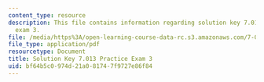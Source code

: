 ```yaml
---
content_type: resource
description: This file contains information regarding solution key 7.013 practice
  exam 3.
file: /media/https%3A/open-learning-course-data-rc.s3.amazonaws.com/7-013-introductory-biology-spring-2013/bf64b5c0974d21a081747f9727e86f84_MIT7_013S13_Exam_3Sol.pdf
file_type: application/pdf
resourcetype: Document
title: Solution Key 7.013 Practice Exam 3
uid: bf64b5c0-974d-21a0-8174-7f9727e86f84
---
```

